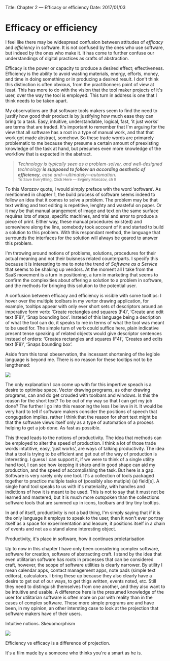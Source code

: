Title: Chapter 2 — Efficacy or efficiency
Date: 2017/01/03

# Efficacy or efficiency

I feel like there may be widespread confusion between attitudes of *efficacy* and *efficiency* in software. It is not confused by the ones who use software, but indeed by the ones who make it. It has come to further confuse our understandings of digital practices as crafts of abstraction.

Efficacy is the power or capacity to produce a desired effect; effectiveness. Efficiency is the ability to avoid wasting materials, energy, efforts, money, and time in doing something or in producing a desired result. I don't think this distinction is often obvious, from the practitionners point of view at least. This has more to do with the vision that the tool maker projects of it's user, over the way the tool is employed. This turn in address is one that I think needs to be taken apart.

My observations are that software tools makers seem to find the need to justify how good their product is by justifying how much ease they can bring to a task. Easy, intuitive, understandable, logical, fast, ‘it just works’ are terms that are traded. It's important to remember that I'm arguing for the view that all software has a root in a type of manual work, and that that work got made abstract, somehow. So these trade words are primarely problematic to me because they presume a certain amount of preexisting knowledge of the task at hand, but presumes even more knowledge of the workflow that is expected in the abstract.

> *Technology is typically seen as a problem-solver, and well-designed technology **is supposed to follow an according aesthetic of efficiency**, ease and—ultimately—automation.*
<br><small>To Save Everything, Click Here — Evgeny Morozov, ch 9</small>

To this Morozov quote, I would simply preface with the word ‘software’. As mentionned in chapter 1, the build process of software seems indeed to follow an idea that it comes to solve a problem. The problem may be that text writing and text editing is repetitive, lenghty and wasteful on paper. Or it may be that manual arangement of image and text on the same surface requires lots of steps, specific machines, and trial and error to produce a piece of print. Either way, these manual procedures exist(ed) and somewhere along the line, somebody took account of it and started to build a solution to this problem. With this respondant method, the language that surrounds the interfaces for the solution will always be geared to answer this problem.

I'm throwing around notions of problems, solutions, procedures for their actual meaning and not their buisness related counterparts. I specify this because it is interesting to me to note the trend of *Software as a Service* that seems to be shaking up vendors. At the moment all I take from the SaaS movement is a turn in positioning, a turn in marketing that seems to confirm the complexities about offering a solution to a problem in software, and the methods for bringing this solution to the potential user.

A confusion between efficacy and efficiency is visible with some tooltips: I hover over the multiple toolbars in my vertor drawing application, for example, tooltips appear with only ever short sets of descriptors around an imperative form verb: ‘Create rectangles and squares (F4)’, ‘Create and edit text (F8)’, ‘Snap bounding box’. Instead of this language being a decription of what the tool can do, it speaks to me in terms of what the tool was meant to be used for. The simple turn of verb could suffice here, plain indicative present tense speaking of related objects would give descriptor sentences instead of orders: ‘Creates rectangles and squares (F4)’, ‘Creates and edits text (F8)’, ‘Snaps bounding box’.

Aside from this tonal obeservation, the incessant shortening of the legible language is beyond me. There is no reason for these tooltips not to be lengthened:

![](/images/project-proposal%20presentation/_3modes-of-address-language-change.png)

The only explanation I can come up with for this impertive speach is a desire to optimise space. Vector drawing programs, as other drawing programs, can and do get crouded with toolbars and windows. Is this the reason for the short text? To be out of my way so that I can get my job done? The further I go into this reasoning the less I believe in it. It would be very hard to tell if software makers consider the positions of speech that congugation implies, rather I think that the reason for short text might be that the software views itself only as a type of automation of a process helping to get a job done. As fast as possible.

This thread leads to the notions of productivity. The idea that methods can be employed to alter the speed of production. I think a lot of those trade words intutitive, easy, ‘just works’, are ways of talking productivity. The idea that a tool is trying to be efficient and get out of the way of production is interesting. I guess I can support it, if we were to think of a single utility hand tool, I can see how keeping it sharp and in good shape can aid my production, and the speed of accomplishing the task. But here is a gap. Software is very rarely only one tool. It's a collection of tools packaged together to practice multiple tasks of (possibly also mutiple) (a) field[s]. A single hand tool speaks to us with it's materiality, with handles and indictions of how it is meant to be used. This is not to say that it must not be learned and mastered, but it is much more outspoken than the collections software tools that are summed up in icons, toolbars and tiny tiny tooltips.

In and of itself, productivity is not a bad thing, I'm simply saying that if it is the only language it employs to speak to the user, then it won't ever portray itself as a space for experimentation and leasure, it positions itself in a chain of events and not as a stand alone interesting object.

Productivity, it's place in software, how it continues proletarisation

Up to now in this chapter I have only been considering complex software, software for creation, software of abstracting craft. I stand by the idea that even utilitarian software has roots in processes that can be considered craft, however, the scope of software utilities is clearly narrower. By utility I mean calendar apps, contact management apps, note pads (simple text editors), calculators. I bring these up because they also clearly have a desire to get out of our ways, to get thigs written, events noted, etc. Still they need to distinguish themselves from one another, and they also want to be intuitive and usable. A difference here is the presumed knowledge of the user for utilitarian software is often more on par with reality than in the cases of complex software. These more simple programs are and have been, in my opinion, an other intersting case to look at the projection that software makers have of their users.

Intuitive notions. Skeuomorphism

![](/images/Menu-Bar-Name-Removal-GIF.gif)

Efficiency vs efficacy is a difference of projection.

It's a film made by a someone who thinks you're a smart as he is.

<!-- What is the criterium for well-designed visual production software? Is that criterium in line with the established understanding of digital craft?
Is there a larger misunderstanding in software between efficiency and efficacy? -->
